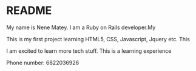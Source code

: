 # README

My name is Nene Matey. I am a Ruby on Rails developer.My

This is my first project learning HTML5, CSS, Javascript, Jquery etc. This

I am excited to learn more tech stuff. This is a learning experience

Phone number: 6822036926
